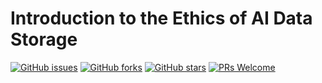 # Introduction to the Ethics of AI Data Storage
[![GitHub issues](https://img.shields.io/github/issues/Develop-Packt/Introduction-to-the-Ethics-of-AI-Data-Storage.svg)](https://github.com/Develop-Packt/Introduction-to-the-Ethics-of-AI-Data-Storage/issues)
[![GitHub forks](https://img.shields.io/github/forks/Introduction-to-the-Ethics-of-AI-Data-Storage.svg)](https://github.com/Develop-Packt/Introduction-to-the-Ethics-of-AI-Data-Storage/network)
[![GitHub stars](https://img.shields.io/github/stars/Develop-Packt/Introduction-to-the-Ethics-of-AI-Data-Storage.svg)](https://github.com/Develop-Packt/Introduction-to-the-Ethics-of-AI-Data-Storage/stargazers)
[![PRs Welcome](https://img.shields.io/badge/PRs-welcome-brightgreen.svg)](https://github.com/Develop-Packt/Introduction-to-the-Ethics-of-AI-Data-Storage/pulls)


